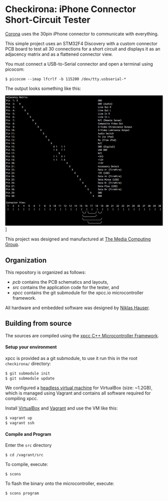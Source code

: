 # Checkirona: iPhone Connector Short-Circuit Tester

[Corona][corona] uses the 30pin iPhone connector to communicate with everything.

This simple project uses an STM32F4 Discovery with a custom connector PCB board to test all 30 connections for a short circuit and displays it as an adjacency matrix and as a flattened connector view.

You must connect a USB-to-Serial connector and open a terminal using picocom:

	$ picocom --imap lfcrlf -b 115200 /dev/tty.usbserial-*

The output looks something like this:

![image](screenshot.png)]

This project was designed and manufactured at [The Media Computing Group][i10].


## Organization


This repository is organized as follows:

-	*pcb* contains the PCB schematics and layouts,
- 	*src* contains the application code for the tester, and
-	*xpcc* contains the git submodule for the xpcc.io microcontroller framework.

All hardware and embedded software was designed by [Niklas Hauser][hauser].

## Building from source

The sources are compiled using the [xpcc C++ Microcontroller Framework][xpcc].

#### Setup your environment

xpcc is provided as a git submodule, to use it run this in the root `checkirona/` directory:

	$ git submodule init
	$ git submodule update

We configured a [headless virtual machine][rca-vm] for VirtualBox (size: ~1.2GB), which
is managed using Vagrant and contains all software required for compiling xpcc.

Install [VirtualBox][] and [Vagrant][] and use the VM like this:

    $ vagrant up
    $ vagrant ssh

#### Compile and Program


Enter the `src` directory

	$ cd /vagrant/src

To compile, execute:

	$ scons

To flash the binary onto the microcontroller, execute:

	$ scons program


[i10]: http://hci.rwth-aachen.de
[corona]: http://hci.rwth-aachen.de/corona
[hauser]: http://hci.rwth-aachen.de/hauser

[xpcc]: http://xpcc.io
[virtualbox]: https://www.virtualbox.org/wiki/Downloads
[vagrant]: http://www.vagrantup.com/downloads.html
[rca-vm]: https://github.com/roboterclubaachen/rca-vm
